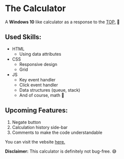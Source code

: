 # The Calculator

A **Windows 10** like calculator as a response to the [TOP.](https://www.theodinproject.com/) 🔱

## Used Skills:
  - HTML
    - Using data attributes
  - CSS
    - Responsive design
    - Grid
  - JS
    - Key event handler
    - Click event handler
    - Data structures (queue, stack)
    - And of course, math 🧮

## Upcoming Features:
  1. Negate button
  2. Calculation history side-bar
  3. Comments to make the code understandable
  
You can visit the vebsite [here.](https://memindemir06.github.io/calculator/)

**Disclaimer:** This calculator is definitely not bug-free. 😅
